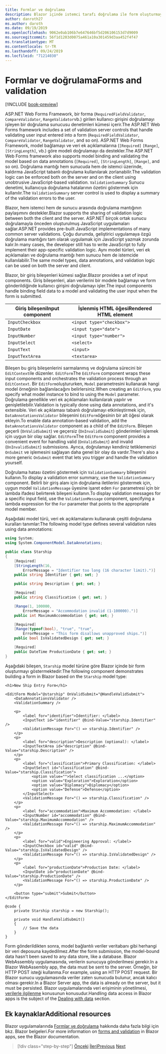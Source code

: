 ```yaml
---
title: Formlar ve doğrulama
description: Blazor içinde istemci tarafı doğrulama ile form oluşturmayı öğrenin.
author: danroth27
ms.author: daroth
ms.date: 09/19/2019
ms.openlocfilehash: 9062e0ab106b7e647646bf5d206106153d7d9009
ms.sourcegitcommit: 56f1d1203d0075a461a10a301459d3aa452f4f47
ms.translationtype: MT
ms.contentlocale: tr-TR
ms.lasthandoff: 09/24/2019
ms.locfileid: "71214030"
---
```

# <a name="forms-and-validation"></a><span data-ttu-id="2e038-103">Formlar ve doğrulama</span><span class="sxs-lookup"><span data-stu-id="2e038-103">Forms and validation</span></span>

[!INCLUDE [book-preview](../../../includes/book-preview.md)]

<span data-ttu-id="2e038-104">ASP.NET Web Forms Framework, bir forma (`RequiredFieldValidator`, `CompareValidator`, `RangeValidator`vb.) girilen kullanıcı girişini doğrulamayı işleyen bir doğrulama sunucusu denetimleri kümesi içerir.</span><span class="sxs-lookup"><span data-stu-id="2e038-104">The ASP.NET Web Forms framework includes a set of validation server controls that handle validating user input entered into a form (`RequiredFieldValidator`, `CompareValidator`, `RangeValidator`, and so on).</span></span> <span data-ttu-id="2e038-105">ASP.NET Web Forms Framework, model bağlamayı ve veri ek açıklamalarına (`[Required]` `[Range]`, `[StringLength]`, vb.) göre modeli doğrulamayı da destekler.</span><span class="sxs-lookup"><span data-stu-id="2e038-105">The ASP.NET Web Forms framework also supports model binding and validating the model based on data annotations (`[Required]`, `[StringLength]`, `[Range]`, and so on).</span></span> <span data-ttu-id="2e038-106">Doğrulama mantığı hem sunucuda hem de istemci üzerinde, kaldırma JavaScript tabanlı doğrulama kullanılarak zorlanabilir.</span><span class="sxs-lookup"><span data-stu-id="2e038-106">The validation logic can be enforced both on the server and on the client using unobtrusive JavaScript-based validation.</span></span> <span data-ttu-id="2e038-107">`ValidationSummary` Sunucu denetimi, kullanıcıya doğrulama hatalarının özetini göstermek için kullanılır.</span><span class="sxs-lookup"><span data-stu-id="2e038-107">The `ValidationSummary` server control is used to display a summary of the validation errors to the user.</span></span>

<span data-ttu-id="2e038-108">Blazor, hem istemci hem de sunucu arasında doğrulama mantığının paylaşımını destekler.</span><span class="sxs-lookup"><span data-stu-id="2e038-108">Blazor supports the sharing of validation logic between both the client and the server.</span></span> <span data-ttu-id="2e038-109">ASP.NET birçok ortak sunucu doğrulamayla önceden oluşturulmuş JavaScript uygulamaları sağlar.</span><span class="sxs-lookup"><span data-stu-id="2e038-109">ASP.NET provides pre-built JavaScript implementations of many common server validations.</span></span> <span data-ttu-id="2e038-110">Çoğu durumda, geliştirici uygulamaya özgü doğrulama mantığını tam olarak uygulamak için JavaScript yazmak zorunda kalır.</span><span class="sxs-lookup"><span data-stu-id="2e038-110">In many cases, the developer still has to write JavaScript to fully implement their app-specific validation logic.</span></span> <span data-ttu-id="2e038-111">Aynı model türleri, veri ek açıklamaları ve doğrulama mantığı hem sunucu hem de istemcide kullanılabilir.</span><span class="sxs-lookup"><span data-stu-id="2e038-111">The same model types, data annotations, and validation logic can be used on both the server and client.</span></span>

<span data-ttu-id="2e038-112">Blazor, bir giriş bileşenleri kümesi sağlar.</span><span class="sxs-lookup"><span data-stu-id="2e038-112">Blazor provides a set of input components.</span></span> <span data-ttu-id="2e038-113">Giriş bileşenleri, alan verilerini bir modele bağlamayı ve form gönderildiğinde kullanıcı girişini doğrulamayı işler.</span><span class="sxs-lookup"><span data-stu-id="2e038-113">The input components handle binding field data to a model and validating the user input when the form is submitted.</span></span>

|<span data-ttu-id="2e038-114">Giriş bileşeni</span><span class="sxs-lookup"><span data-stu-id="2e038-114">Input component</span></span>|<span data-ttu-id="2e038-115">İşlenmiş HTML öğesi</span><span class="sxs-lookup"><span data-stu-id="2e038-115">Rendered HTML element</span></span>    |
|---------------|-------------------------|
|`InputCheckbox`|`<input type="checkbox">`|
|`InputDate`    |`<input type="date">`    |
|`InputNumber`  |`<input type="number">`  |
|`InputSelect`  |`<select>`               |
|`InputText`    |`<input>`                |
|`InputTextArea`|`<textarea>`             |

<span data-ttu-id="2e038-116">Bileşen bu giriş bileşenlerini sarmalanmış ve doğrulama sürecini bir `EditContext`ile düzenler. `EditForm`</span><span class="sxs-lookup"><span data-stu-id="2e038-116">The `EditForm` component wraps these input components and orchestrates the validation process through an `EditContext`.</span></span> <span data-ttu-id="2e038-117">Bir `EditForm`oluştururken, `Model` parametresini kullanarak hangi model örneğinin bağlanılacağını belirlersiniz.</span><span class="sxs-lookup"><span data-stu-id="2e038-117">When creating an `EditForm`, you specify what model instance to bind to using the `Model` parameter.</span></span> <span data-ttu-id="2e038-118">Doğrulama genellikle veri ek açıklamaları kullanılarak yapılır ve genişletilebilir.</span><span class="sxs-lookup"><span data-stu-id="2e038-118">Validation is typically done using data annotations, and it's extensible.</span></span> <span data-ttu-id="2e038-119">Veri ek açıklaması tabanlı doğrulamayı etkinleştirmek için, `DataAnnotationsValidator` bileşenini `EditForm`öğesinin bir alt öğesi olarak ekleyin.</span><span class="sxs-lookup"><span data-stu-id="2e038-119">To enable data annotation-based validation, add the `DataAnnotationsValidator` component as a child of the `EditForm`.</span></span> <span data-ttu-id="2e038-120">Bileşen geçerli (`OnValidSubmit`) ve geçersiz (`OnInvalidSubmit`) gönderimleri işlemek için uygun bir olay sağlar. `EditForm`</span><span class="sxs-lookup"><span data-stu-id="2e038-120">The `EditForm` component provides a convenient event for handling valid (`OnValidSubmit`) and invalid (`OnInvalidSubmit`) submissions.</span></span> <span data-ttu-id="2e038-121">Ayrıca, doğrulamayı kendiniz tetiklemenizi `OnSubmit` ve işlemesini sağlayan daha genel bir olay da vardır.</span><span class="sxs-lookup"><span data-stu-id="2e038-121">There's also a more generic `OnSubmit` event that lets you trigger and handle the validation yourself.</span></span>

<span data-ttu-id="2e038-122">Doğrulama hatası özetini göstermek için `ValidationSummary` bileşenini kullanın.</span><span class="sxs-lookup"><span data-stu-id="2e038-122">To display a validation error summary, use the `ValidationSummary` component.</span></span> <span data-ttu-id="2e038-123">Belirli bir giriş alanı için doğrulama iletilerini göstermek için, uygun model `ValidationMessage` üyesine işaret eden `For` parametresi için bir lambda ifadesi belirterek bileşeni kullanın.</span><span class="sxs-lookup"><span data-stu-id="2e038-123">To display validation messages for a specific input field, use the `ValidationMessage` component, specifying a lambda expression for the `For` parameter that points to the appropriate model member.</span></span>

<span data-ttu-id="2e038-124">Aşağıdaki model türü, veri ek açıklamalarını kullanarak çeşitli doğrulama kuralları tanımlar:</span><span class="sxs-lookup"><span data-stu-id="2e038-124">The following model type defines several validation rules using data annotations:</span></span>

```csharp
using System;
using System.ComponentModel.DataAnnotations;

public class Starship
{
    [Required]
    [StringLength(16, 
        ErrorMessage = "Identifier too long (16 character limit).")]
    public string Identifier { get; set; }

    public string Description { get; set; }

    [Required]
    public string Classification { get; set; }

    [Range(1, 100000, 
        ErrorMessage = "Accommodation invalid (1-100000).")]
    public int MaximumAccommodation { get; set; }

    [Required]
    [Range(typeof(bool), "true", "true", 
        ErrorMessage = "This form disallows unapproved ships.")]
    public bool IsValidatedDesign { get; set; }

    [Required]
    public DateTime ProductionDate { get; set; }
}
```

<span data-ttu-id="2e038-125">Aşağıdaki bileşen, `Starship` model türüne göre Blazor içinde bir form oluşturmayı göstermektedir:</span><span class="sxs-lookup"><span data-stu-id="2e038-125">The following component demonstrates building a form in Blazor based on the `Starship` model type:</span></span>

```razor
<h1>New Ship Entry Form</h1>

<EditForm Model="@starship" OnValidSubmit="@HandleValidSubmit">
    <DataAnnotationsValidator />
    <ValidationSummary />

    <p>
        <label for="identifier">Identifier: </label>
        <InputText id="identifier" @bind-Value="starship.Identifier" />
        <ValidationMessage For="() => starship.Identifier" />
    </p>
    <p>
        <label for="description">Description (optional): </label>
        <InputTextArea id="description" @bind-Value="starship.Description" />
    </p>
    <p>
        <label for="classification">Primary Classification: </label>
        <InputSelect id="classification" @bind-Value="starship.Classification">
            <option value="">Select classification ...</option>
            <option value="Exploration">Exploration</option>
            <option value="Diplomacy">Diplomacy</option>
            <option value="Defense">Defense</option>
        </InputSelect>
        <ValidationMessage For="() => starship.Classification" />
    </p>
    <p>
        <label for="accommodation">Maximum Accommodation: </label>
        <InputNumber id="accommodation" @bind-Value="starship.MaximumAccommodation" />
        <ValidationMessage For="() => starship.MaximumAccommodation" />
    </p>
    <p>
        <label for="valid">Engineering Approval: </label>
        <InputCheckbox id="valid" @bind-Value="starship.IsValidatedDesign" />
        <ValidationMessage For="() => starship.IsValidatedDesign" />
    </p>
    <p>
        <label for="productionDate">Production Date: </label>
        <InputDate id="productionDate" @bind-Value="starship.ProductionDate" />
        <ValidationMessage For="() => starship.ProductionDate" />
    </p>

    <button type="submit">Submit</button>
</EditForm>

@code {
    private Starship starship = new Starship();

    private void HandleValidSubmit()
    {
        // Save the data
    }
}
```

<span data-ttu-id="2e038-126">Form gönderildikten sonra, model bağlantılı veriler veritabanı gibi herhangi bir veri deposuna kaydedilmez.</span><span class="sxs-lookup"><span data-stu-id="2e038-126">After the form submission, the model-bound data hasn't been saved to any data store, like a database.</span></span> <span data-ttu-id="2e038-127">Blazor WebAssembly uygulamasında, verilerin sunucuya gönderilmesi gerekir.</span><span class="sxs-lookup"><span data-stu-id="2e038-127">In a Blazor WebAssembly app, the data must be sent to the server.</span></span> <span data-ttu-id="2e038-128">Örneğin, bir HTTP POST isteği kullanma.</span><span class="sxs-lookup"><span data-stu-id="2e038-128">For example, using an HTTP POST request.</span></span> <span data-ttu-id="2e038-129">Bir Blazor sunucu uygulamasında veriler zaten sunucuda bulunur, ancak kalıcı olması gerekir.</span><span class="sxs-lookup"><span data-stu-id="2e038-129">In a Blazor Server app, the data is already on the server, but it must be persisted.</span></span> <span data-ttu-id="2e038-130">Blazor uygulamalarında veri erişiminin yönetilmesi, [verilerle ilgilenme](data.md) konusunun konusudur.</span><span class="sxs-lookup"><span data-stu-id="2e038-130">Handling data access in Blazor apps is the subject of the [Dealing with data](data.md) section.</span></span>

## <a name="additional-resources"></a><span data-ttu-id="2e038-131">Ek kaynaklar</span><span class="sxs-lookup"><span data-stu-id="2e038-131">Additional resources</span></span>

<span data-ttu-id="2e038-132">Blazor uygulamalarında [Formlar ve doğrulama](/aspnet/core/blazor/forms-validation) hakkında daha fazla bilgi için bkz. Blazor belgeleri.</span><span class="sxs-lookup"><span data-stu-id="2e038-132">For more information on [forms and validation](/aspnet/core/blazor/forms-validation) in Blazor apps, see the Blazor documentation.</span></span>

>[!div class="step-by-step"]
><span data-ttu-id="2e038-133">[Önceki](state-management.md)
>[İleri](data.md)</span><span class="sxs-lookup"><span data-stu-id="2e038-133">[Previous](state-management.md)
[Next](data.md)</span></span>
